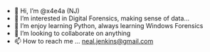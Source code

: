 - 👋 Hi, I’m @x4e4a (NJ)
- 👀 I’m interested in Digital Forensics, making sense of data...
- 🌱 I’m enjoy learning Python, always learning Windows Forensics
- 💞️ I’m looking to collaborate on anything
- 📫 How to reach me ... neal.jenkins@gmail.com

<!---
x4e4a/x4e4a is a ✨ special ✨ repository because its `README.md` (this file) appears on your GitHub profile.
You can click the Preview link to take a look at your changes.
--->
